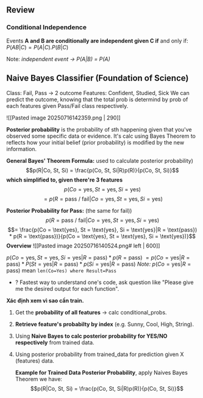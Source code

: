 ## Review
### Conditional Independence
Events **A and B are conditionally are independent given C if** and only if:
	$P(AB|C) = P(A|C).P(B|C)$

Note: *independent event -> P(A|B) = P(A)*


## Naive Bayes Classifier (Foundation of Science)
Class: Fail, Pass -> 2 outcome
Features: Confident, Studied, Sick
We can predict the outcome, knowing that the total prob is determind by prob of each features given Pass/Fail class respectively.  

![[Pasted image 20250716142359.png | 290]]

**Posterior probability** is the probability of sth happening given that you've observed some specific data or evidence.  It's calc using Bayes Theorem to reflects how your initial belief (prior probability) is modified by the new information. 

**General Bayes' Theorem Formula:** used to calculate posterior probability)
$$p(R|Co, St, Si) = \frac{p(Co, St, Si|R)p(R)}{p(Co, St, Si)}$$
**which simplified to, given there're 3 features**
$$p(Co = \text{yes}, St = \text{yes}, Si = \text{yes})$$
$$=p(R = \text{pass / fail}|Co = \text{yes}, St = \text{yes}, Si = \text{yes})$$

**Posterior Probability for Pass:** (the same for fail))
$$p(R = \text{pass / fail} | Co = \text{yes}, St = \text{yes}, Si = \text{yes})$$
$$= \frac{p(Co = \text{yes}, St = \text{yes}, Si = \text{yes}|R = \text{pass}) * p(R = \text{pass})}{p(Co = \text{yes}, St = \text{yes}, Si = \text{yes})}$$
**Overview**
![[Pasted image 20250716140524.png# left | 600]]

$p(Co = \text{yes}, St = \text{yes}, Si = \text{yes}|R = \text{pass}) * p(R = \text{pass})$
$= p(Co = \text{yes} | R=\text{pass}) * P(St=\text{yes} | R=\text{pass}) * p(Si = \text{yes} | R=\text{pass})$
*Note:* $p(Co = \text{yes} | R=\text{pass})$ mean `len(Co=Yes) where Result=Pass`
+ ? Fastest way to understand one's code, ask question like "Please give me the desired output for each function".


**Xác định xem vì sao cần train.** 
1) Get the **probability of all features** -> calc conditional_probs.
2) **Retrieve feature's probabilty by index** (e.g. Sunny, Cool, High, String).
3) Using **Naive Bayes to calc posterior probability for YES/NO respectively** from trained data.
4) Using posterior probability from trained_data for prediction given X (features) data.
	
	**Example for Trained Data Posterior Probability**, apply Naives Bayes Theorem we have: 
$$p(R|Co, St, Si) = \frac{p(Co, St, Si|R)p(R)}{p(Co, St, Si)}$$



